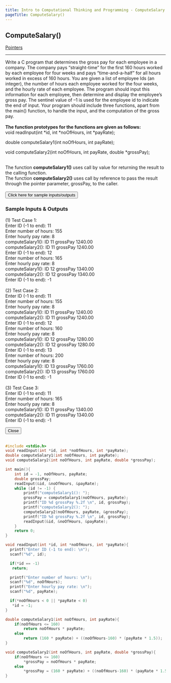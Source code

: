 ```yaml
---
title: Intro to Computational Thinking and Programming - ComputeSalary
pageTitle: ComputeSalary()
---
```


## ComputeSalary()

<span class="tags"><a href="#">Pointers</a></span>

<hr>

Write a C program that determines the gross pay for each employee in a company. The company pays “straight-time” for the first 160 hours worked by each employee for four weeks and pays “time-and-a-half” for all hours worked in excess of 160 hours. You are given a list of employee Ids (an integer), the number of hours each employee worked for the four weeks, and the hourly rate of each employee. The program should input this information for each employee, then determine and display the employee’s gross pay. The sentinel value of –1 is used for the employee id to indicate the end of input. Your program should include three functions, apart from the main() function, to handle the input, and the computation of the gross pay. 
<br><br>
**The function prototypes for the functions are given as follows:**
<br>
<span class="functions">void readInput(int *id, int *noOfHours, int *payRate);</span>

<span class="functions">double computeSalary1(int noOfHours, int payRate);</span>

<span class="functions">void computeSalary2(int noOfHours, int payRate, double *grossPay);</span>
<br><br>

The function **computeSalary1()** uses call by value for returning the result to the calling function. <br>
The function **computeSalary2()** uses call by reference to pass the result through the pointer
parameter, grossPay, to the caller.
<br><br>
<button id="openModalBtn">Click here for sample inputs/outputs</button>
<div class="modal-wrapper" id="modal">
	<div class="modal">
		<div class="modal-header">
			<h3>Sample Inputs & Outputs</h3>
		</div>
		<div class="modal-body">
			<p class="functions">
			<bold>(1) Test Case 1:</bold><br>
            Enter ID (-1 to end): 11<br>
            Enter number of hours: 155<br>
            Enter hourly pay rate: 8<br>
            computeSalary1(): ID 11 grossPay 1240.00<br>
            computeSalary2(): ID 11 grossPay 1240.00<br>
            Enter ID (-1 to end): 12<br>
            Enter number of hours: 165<br>
            Enter hourly pay rate: 8<br>
            computeSalary1(): ID 12 grossPay 1340.00<br>
            computeSalary2(): ID 12 grossPay 1340.00<br>
            Enter ID (-1 to end): -1<br>
            <br>
            <bold>(2) Test Case 2:</bold><br>
            Enter ID (-1 to end): 11<br>
            Enter number of hours: 155<br>
            Enter hourly pay rate: 8<br>
            computeSalary1(): ID 11 grossPay 1240.00<br>
            computeSalary2(): ID 11 grossPay 1240.00<br>
            Enter ID (-1 to end): 12<br>
            Enter number of hours: 160<br>
            Enter hourly pay rate: 8<br>
            computeSalary1(): ID 12 grossPay 1280.00<br>
            computeSalary2(): ID 12 grossPay 1280.00<br>
            Enter ID (-1 to end): 13<br>
            Enter number of hours: 200<br>
            Enter hourly pay rate: 8<br>
            computeSalary1(): ID 13 grossPay 1760.00<br>
            computeSalary2(): ID 13 grossPay 1760.00<br>
            Enter ID (-1 to end): -1<br>
            <br>
            <bold>(3) Test Case 3:</bold><br>
            Enter ID (-1 to end): 11<br>
            Enter number of hours: 165<br>
            Enter hourly pay rate: 8<br>
            computeSalary1(): ID 11 grossPay 1340.00<br>
            computeSalary2(): ID 11 grossPay 1340.00<br>
            Enter ID (-1 to end): -1
			</p>
		</div>
		<div class="modal-footer">
			<button id="closeModalBtn">Close</button>
		</div>
	</div>
</div>
<br>

```c
#include <stdio.h>
void readInput(int *id, int *noOfHours, int *payRate);
double computeSalary1(int noOfHours, int payRate);
void computeSalary2(int noOfHours, int payRate, double *grossPay);

int main(){
    int id = -1, noOfHours, payRate;
    double grossPay;
    readInput(&id, &noOfHours, &payRate);
    while (id != -1) {
        printf("computeSalary1(): ");
        grossPay = computeSalary1(noOfHours, payRate);
        printf("ID %d grossPay %.2f \n", id, grossPay);
        printf("computeSalary2(): ");
        computeSalary2(noOfHours, payRate, &grossPay);
        printf("ID %d grossPay %.2f \n", id, grossPay);
        readInput(&id, &noOfHours, &payRate);
    }
    return 0;
}

void readInput(int *id, int *noOfHours, int *payRate){
  printf("Enter ID (-1 to end): \n");
  scanf("%d", id);

  if(*id == -1)
   return;

  printf("Enter number of hours: \n");
  scanf("%d", noOfHours);
  printf("Enter hourly pay rate: \n");
  scanf("%d", payRate);

  if(*noOfHours < 0 || *payRate < 0)
   *id = -1;
}

double computeSalary1(int noOfHours, int payRate){
    if(noOfHours <= 160)
        return noOfHours * payRate;
    else
        return (160 * payRate) + ((noOfHours-160) * (payRate * 1.5));
}

void computeSalary2(int noOfHours, int payRate, double *grossPay){
    if(noOfHours <= 160)
        *grossPay = noOfHours * payRate;
    else
        *grossPay = (160 * payRate) + ((noOfHours-160) * (payRate * 1.5));
}

```